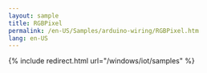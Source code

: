 ```yaml
---
layout: sample
title: RGBPixel
permalink: /en-US/Samples/arduino-wiring/RGBPixel.htm
lang: en-US
---
```

{% include redirect.html url="/windows/iot/samples" %}
